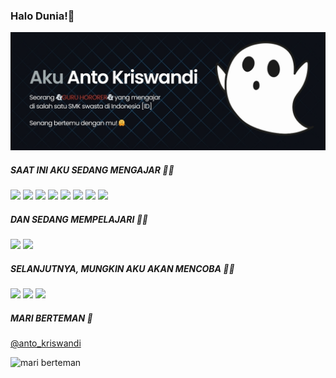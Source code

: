 ### Halo Dunia!👋
![Anto Kriswandi](img/Aku%20Anto%20Krswnd.jpg)

##### SAAT INI AKU SEDANG MENGAJAR 👨‍🏫
<img src="https://img.shields.io/badge/HTML5-E34F26?style=for-the-badge&logo=html5&logoColor=white" /> <img src="https://img.shields.io/badge/CSS3-1572B6?style=for-the-badge&logo=css3&logoColor=white" /> <img src="https://img.shields.io/badge/JavaScript-323330?style=for-the-badge&logo=javascript&logoColor=F7DF1E" /> <img src="https://img.shields.io/badge/PHP-777BB4?style=for-the-badge&logo=php&logoColor=white" /> <img src="https://img.shields.io/badge/Bootstrap-563D7C?style=for-the-badge&logo=bootstrap&logoColor=white" /> <img src="https://img.shields.io/badge/Tailwind_CSS-38B2AC?style=for-the-badge&logo=tailwind-css&logoColor=white" /> <img src="https://img.shields.io/badge/Laravel-FF2D20?style=for-the-badge&logo=laravel&logoColor=white" /> <img src="https://img.shields.io/badge/MySQL-005C84?style=for-the-badge&logo=mysql&logoColor=white" />

##### DAN SEDANG MEMPELAJARI 👨‍💻
<img src="https://img.shields.io/badge/livewire-4e56a6?style=for-the-badge&logo=livewire&logoColor=white" /> <img src="https://img.shields.io/badge/Vue%20js-35495E?style=for-the-badge&logo=vuedotjs&logoColor=4FC08D" />

##### SELANJUTNYA, MUNGKIN AKU AKAN MENCOBA 👨‍💻
<img src="https://img.shields.io/badge/Go-00ADD8?style=for-the-badge&logo=go&logoColor=white" /> <img src="https://img.shields.io/badge/Dart-0175C2?style=for-the-badge&logo=dart&logoColor=white" /> <img src="https://img.shields.io/badge/Flutter-02569B?style=for-the-badge&logo=flutter&logoColor=white" />

##### MARI BERTEMAN 💬
[@anto_kriswandi](https://www.instagram.com/anto_kriswandi)

![mari berteman](https://media1.giphy.com/media/v1.Y2lkPTc5MGI3NjExMW5nZHMzOWIwdHJwZjJmam9yYTU1OXkxc3FtbmF1OHcycTV2NGR4YSZlcD12MV9pbnRlcm5hbF9naWZfYnlfaWQmY3Q9Zw/hxXhy9z4x6N2w/giphy.gif)
<!--
**antokriswandi/antokriswandi** is a ✨ _special_ ✨ repository because its `README.md` (this file) appears on your GitHub profile.

Here are some ideas to get you started:

- 🔭 I’m currently working on ...
- 🌱 I’m currently learning ...
- 👯 I’m looking to collaborate on ...
- 🤔 I’m looking for help with ...
- 💬 Ask me about ...
- 📫 How to reach me: ...
- 😄 Pronouns: ...
- ⚡ Fun fact: ...
-->
